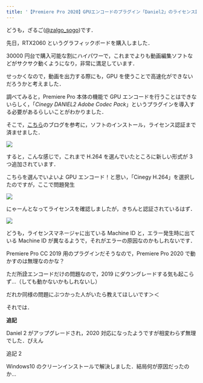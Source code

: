 ```yaml
---
title: '【Premiere Pro 2020】GPUエンコードのプラグイン「Daniel2」のライセンス認証で詰まった【未解決】'
---
```


どうも，ざるご([@zalgo_sogo](https://www.twitter.com/zalgo_sogo))です．

先日，RTX2060 というグラフィックボードを購入しました．

30000 円台で購入可能な割にハイパワーで，これまでよりも動画編集ソフトなどがサクサク動くようになり，非常に満足しています．

せっかくなので，動画を出力する際にも，GPU を使うことで高速化ができないだろうかと考えました．

<Affiliates asin="B07N7PWNGS" query="MSI RTX2060" />

調べてみると，Premiere Pro 本体の機能で GPU エンコードを行うことはできないらしく，「_Cinegy DANIEL2 Adobe Codec Pack_」というプラグインを導入する必要があるらしいことがわかりました．

そこで，[こちら](https://fabrec.jp/2017/11/28/daniel2-install/)のブログを参考に，ソフトのインストール，ライセンス認証まで済ませました．

![](https://zalgo-official.com/img/daniel2-1024x492.png)

すると，こんな感じで，これまで H.264 を選んでいたところに新しい形式が 3 つ追加されています．

こちらを選んでいよいよ GPU エンコード！と思い，「Cinegy H.264」を選択したのですが，ここで問題発生

![](https://zalgo-official.com/img/novalidlicense.png)

にゃーんとなってライセンスを確認しましたが，きちんと認証されているはず．

![](https://zalgo-official.com/img/daniel2_license.png)

どうも，ライセンスマネージャに出ている Machine ID と，エラー発生時に出ている Machine ID が異なるようで，それがエラーの原因なのかもしれないです．

Premiere Pro CC 2019 用のプラグインだそうなので，Premiere Pro 2020 で動かすのは無理なのかな？

ただ所詮エンコードだけの問題なので，2019 にダウングレードする気も起こらず…（しても動かないかもしれないし）

だれか同様の問題にぶつかった人がいたら教えてほしいです＞＜

それでは．

**追記**

Daniel 2 がアップグレードされ，2020 対応になったようですが相変わらず無理でした．ぴえん

追記 2

Windows10 のクリーンインストールで解決しました．結局何が原因だったのか…
